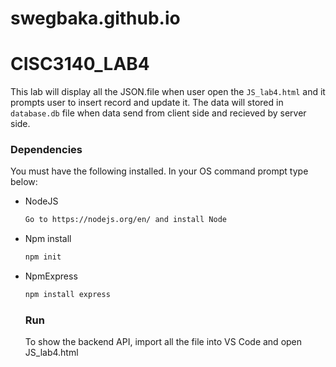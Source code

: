 # swegbaka.github.io
# CISC3140_LAB4

This lab will display all the JSON.file when user open the `JS_lab4.html` and it prompts user to insert record and update it. The 
data will stored in `database.db` file when data send from client side and recieved by server side.


### Dependencies 

You must have the following installed. In your OS command prompt type below:

* NodeJS
  ```sh
  Go to https://nodejs.org/en/ and install Node
  ```
  
* Npm install
  ```sh
  npm init
  ```
  
* NpmExpress
  ```sh
  npm install express
  ```
  
  ### Run
  
  To show the backend API, import all the file into VS Code and open JS_lab4.html

